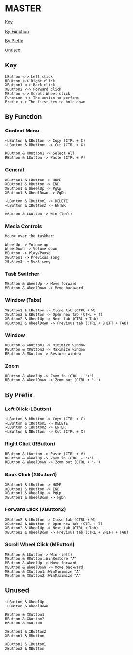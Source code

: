 # MASTER

[Key](MASTER.md#key)

[By Function](MASTER.md#by-function)

[By Prefix](MASTER.md#by-prefix)

[Unused](MASTER.md#unused)

## Key

```
LButton <-> Left click
RBUtton <-> Right click
XButton1 <-> Back click
XButton2 <-> Forward click
MButton <-> Scroll Wheel click
Function <-> The action to perform
Prefix <-> The first key to hold down
```

## By Function
### Context Menu

```
~LButton & RButton -> Copy (CTRL + C)
~LButton & MButton: -> Cut (CTRL + X)

RButton & XButton1 -> Select All
RButton & LButton -> Paste (CTRL + V)
```

### General

```
XButton1 & LButton -> HOME
XButton1 & RButton -> END
XButton1 & WheelUp -> PgUp
XButton1 & WheelDown -> PgDn

~LButton & XButton1 -> DELETE
~LButton & XButton2 -> ENTER

MButton & LButton -> Win (left)
```

### Media Controls

```
Mouse over the taskbar:

WheelUp -> Volume up
WheelDown -> Volume down
MButton -> Play/Pause
XButton1 -> Previous song
XButton2 -> Next song
```

### Task Switcher

```
MButton & WheelUp -> Move forward
MButton & WheelDown -> Move backward
```

### Window (Tabs)

```
XButton2 & LButton -> Close tab (CTRL + W)
XButton2 & RButton -> Open new tab (CTRL + T)
XButton2 & WheelUp -> Next tab (CTRL + Tab)
XButton2 & WheelDown -> Previous tab (CTRL + SHIFT + TAB)
```

### Window

```
RButton & XButton1 -> Minimize window
RButton & XButton2 -> Maximize window
RButton & MButton -> Restore window
```

### Zoom

```
RButton & WheelUp -> Zoom in (CTRL + '+')
RButton & WheelDown -> Zoom out (CTRL + '-')
```

## By Prefix
### Left Click (LButton)

```
~LButton & RButton -> Copy (CTRL + C)
~LButton & XButton1 -> DELETE
~LButton & XButton2 -> ENTER
~LButton & MButton: -> Cut (CTRL + X)
```

### Right Click (RButton)

```
RButton & LButton -> Paste (CTRL + V)
RButton & WheelUp -> Zoom in (CTRL + '+')
RButton & WheelDown -> Zoom out (CTRL + '-')
```

### Back Click (XButton1)

```
XButton1 & LButton -> HOME
XButton1 & RButton -> END
XButton1 & WheelUp -> PgUp
XButton1 & WheelDown -> PgDn
```

### Forward Click (XButton2)

```
XButton2 & LButton -> Close tab (CTRL + W)
XButton2 & RButton -> Open new tab (CTRL + T)
XButton2 & WheelUp -> Next tab (CTRL + Tab)
XButton2 & WheelDown -> Previous tab (CTRL + SHIFT + TAB)
```

### Scroll Wheel Click (MButton)

```
MButton & LButton -> Win (left)
MButton & RButton::WinRestore "A"
MButton & WheelUp -> Move forward
MButton & WheelDown -> Move backward
MButton & XButton1::WinMinimize "A"
MButton & XButton2::WinMaximize "A"
```

## Unused

```
~LButton & WheelUp
~LButton & WheelDown

RButton & XButton1
RButton & XButton2
RButton & MButton

XButton1 & XButton2
XButton1 & MButton

XButton2 & XButton1
XButton2 & MButton
```